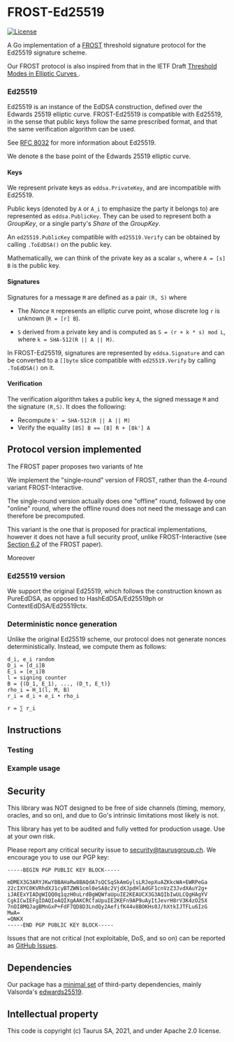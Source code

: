# FROST-Ed25519

[![License](https://img.shields.io/badge/License-Apache%202.0-blue.svg)](https://opensource.org/licenses/Apache-2.0)

A Go implementation of a [FROST](https://eprint.iacr.org/2020/852.pdf)
threshold signature protocol for the Ed25519 signature scheme.

Our FROST protocol is also inspired from that in the IETF
Draft [Threshold Modes in Elliptic Curves ](https://www.ietf.org/id/draft-hallambaker-threshold-05.html).


### Ed25519

Ed25519 is an instance of the EdDSA construction, defined over the Edwards 25519 elliptic curve.
FROST-Ed25519 is compatible with Ed25519, in the sense that public keys follow the same prescribed format,
and that the same verification algorithm can be used.

See [RFC 8032](https://tools.ietf.org/html/rfc8032) for more information about Ed25519.

We denote `B` the base point of the Edwards 25519 elliptic curve.

#### Keys

We represent private keys as `eddsa.PrivateKey`, and are incompatible with Ed25519.

Public keys (denoted by `A` or `A_i` to emphasize the party it belongs to) are represented as `eddsa.PublicKey`.
They can be used to represent both a _GroupKey_, or a single party's _Share_ of the _GroupKey_.

An `ed25519.PublicKey` compatible with `ed25519.Verify` can be obtained by calling `.ToEdDSA()` on the public key.

Mathematically, we can think of the private key as a scalar `s`, where `A = [s] B` is the public key.

#### Signatures

Signatures for a message `M` are defined as a pair `(R, S)` where 

- The _Nonce_ `R` represents an elliptic curve point, whose discrete log `r` is unknown (`R = [r] B`).

- `S` derived from a private key and is computed as `S = (r + k * s) mod L`, where `k = SHA-512(R || A || M)`.

In FROST-Ed25519, signatures are represented by `eddsa.Signature` and can be converted to a `[]byte` slice compatible with `ed25519.Verify`
by calling `.ToEdDSA()` on it.

#### Verification

The verification algorithm takes a public key `A`, the signed message `M` and the signature `(R,S)`.
It does the following:

- Recompute `k' = SHA-512(R || A || M)` 
- Verify the equality `[8S] B == [8] R + [8k'] A`


## Protocol version implemented

The FROST paper proposes two variants of hte 

We implement the "single-round" version of FROST, rather than the 4-round variant
FROST-Interactive.

The single-round version actually does one "offline" round, followed
by one "online" round, where the offline round does not need the message
and can therefore be precomputed.

This variant is the one that is proposed for practical implementations,
however it does not have a full security proof, unlike
FROST-Interactive (see [Section
6.2](https://eprint.iacr.org/2020/852.pdf) of the FROST paper).


Moreover 

### Ed25519 version

We support the original Ed25519, which follows the construction known as
PureEdDSA, as opposed to HashEdDSA/Ed25519ph or ContextEdDSA/Ed25519ctx.

### Deterministic nonce generation

Unlike the original Ed25519 scheme, our protocol does not generate nonces deterministically.
Instead, we compute them as follows:

    d_i, e_i random
    D_i = [d_i]B
    E_i = [e_i]B
    l = signing counter
    B = {(D_1, E_1), ..., (D_t, E_t)}
    rho_i = H_1(l, M, B)
    r_i = d_i + e_i • rho_i

    r = ∑ r_i

## Instructions



### Testing

### Example usage

## Security

This library was NOT designed to be free of side channels (timing,
memory, oracles, and so on), and due to Go's intrinsic limitations
most likely is not.

This library has yet to be audited and fully vetted for production
usage. Use at your own risk.

Please report any critical security issue to security@taurusgroup.ch.
We encourage you to use our PGP key:

```
-----BEGIN PGP PUBLIC KEY BLOCK-----

mDMEX3G3ARYJKwYBBAHaRw8BAQdA7sQCSqSkAmGylsLRJepXuAZKkcWA+EWRPeGa
22cIXYC0KVRhdXJ1cyBTZWN1cml0eSA8c2VjdXJpdHlAdGF1cnVzZ3JvdXAuY2g+
iJAEExYIADgWIQQ0q1qzH0uLrdBgWQWfaUpuIE2KEAUCX3G3AQIbIwULCQgHAgYV
CgkICwIEFgIDAQIeAQIXgAAKCRCfaUpuIE2KEFn9AP9uAyItJevrH8rV3K4zO25X
7nOI8MQJagBMnGxP+FdF7QD8D3LndQy2AefifK44v8BOKHs0J/hXtkIJTFLu6IzG
MwA=
=QNKX
-----END PGP PUBLIC KEY BLOCK-----
```

Issues that are not critical (not exploitable, DoS, and so on) can be reported as [GitHub Issues](https://github.com/taurusgroup/frost-ed25519/issues).


## Dependencies 

Our package has a [minimal set](./go.mod) of third-party dependencies,
mainly Valsorda's [edwards25519](https://filippo.io/edwards25519).


## Intellectual property

This code is copyright (c) Taurus SA, 2021, and under Apache 2.0 license.

